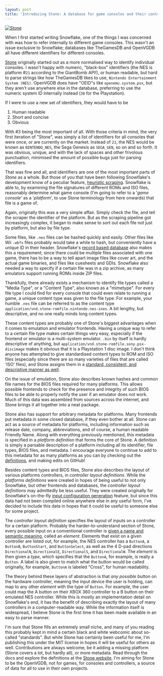 ```yaml
---
layout: post
title: 'Introducing Stone: A database for game consoles and their controllers.'
---
```


[![Stone](https://stone.snowflakepowe.red/static/media/fulllogo.5429c7b6.svg)](https://stone.snowflakepowe.red/#/)

When I first started writing Snowflake, one of the things I was concerned with was how to refer internally to different game consoles. This wasn't an issue exclusive to Snowflake; databases like TheGamesDB and OpenVGDB all have different identifiers for different consoles. 

[Stone](https://stone.snowflakepowe.red/#/) originally started out as a more normalised way to identify individual consoles. I wasn't happy with numeric, "black-box" identifiers (the NES is platform #`21` according to the GiantBomb API!), or human readable, but hard to parse strings like how TheGamesDB likes to use, `Nintendo Entertainment System (NES)`. OpenVGDB does have "OEID"s like `openemu.system.psx`, but they aren't use anywhere else in the database, preferring to use the numeric system ID internally instead (`38` for the Playstation).

If I were to use a new set of identifiers, they would have to be 

1. Human readable
2. Short and concise
3. Obvious

With #3 being the most important of all. With those criteria in mind, the very first iteration of "Stone", was simply a list of identifiers for all consoles that were once, or are currently on the market. Instead of `21`, the NES would be known as `NINTENDO_NES`, the Sega Genesis as `SEGA_GEN`, so on and so forth. It was obvious, unique, and with the lack of spaces and other frivolous punctuation, minimised the amount of possible bugs just for parsing identifiers.

That was fine and all, and identifiers are one of the most important parts of _Stone_ as a whole. But those of you that have been following Snowflake's development know of a peculiar feature, [heuristic scraping](https://snowflakepowe.red/heuristic-scraping/). Snowflake is able to, by examining the file signatures of different ROMs and ISO files, reasonably determine what game console (I'm going to refer to a '*game console'* as a '*platform*', to use Stone terminology from here onwards) that file is a game of. 

Again, originally this was a very simple affair. Simply check the file, and tell the scraper the identifier of the platform. But as the scraping pipeline got increasingly complex, it began to make sense to sort out each file not just by platform, but also by file type. 

Some files, like `.nes` files can be hashed quickly and easily. Other files like Wii `.wbfs` files probably would take a while to hash, but conveniently have a unique ID in their header. Snowflake's [record based database](https://snowflakepowe.red/progress-report-may-2017/) also makes this a requirement; since there could be multiple files associated with one game, there has to be a way to tell apart image files like cover art, and the actual game binaries, and files like cuesheets and GDIs. Snowflake also needed a way to specify if a certain file was in a zip archive, as many emulators support running ROMs inside ZIP files.

Thankfully, there already exists a mechanism to identify file types called a "Media Type", or a "Content Type", also known as a "mimetype". For every file type I could find for every console that could even relate to running a game, a unique content type was given to the file type. For example, your humble `.nes` file can be referred to as the content type `application/vnd.stone-romfile.nintendo.nes-ines`. A bit lengthy, but descriptive, and no one really minds long content types. 

These content types are probably one of Stone's biggest advantages when it comes to emulation and emulator frontends. Having a unique way to refer to a certain file type makes certain things very easy, especially if the frontend or emulator is a multi-system emulator. `.bin` by itself is hardly descriptive of anything, but `application/vnd.stone-romfile.sony.psx-discimage` makes it obvious that it is a Playstation 1 disc image. I don't think anyone has attempted to give standardised content types to ROM and ISO files (especially since there are so many varieties of files that are called 'ISO' files), and Stone assigns them in a [standard, consistent, and descriptive manner as well](https://stone.snowflakepowe.red/#/spec/platforms).

On the issue of emulation, Stone also describes known hashes and common file names for the BIOS files required for many platforms. This allows possible frontends to check for the presence and integrity of such BIOS files to be able to properly notify the user if an emulator does not work. Much of this data was assembled from sources across the internet, and Stone brings it all together into a neat package.

Stone also has support for arbitrary metadata for platforms. Many frontends put metadata in some closed database, if they even bother at all.  Stone can act as a source of metadata for platforms, including information such as release date, company, abbreviations, and of course, a human readable Friendly Name. Along with everything previously mentioned, this metadata is specified in a *platform definition* that forms the core of Stone. A definition is simply a parsable description of a platform including all its identifier, file types, BIOS files, and metadata. I encourage everyone to continue to add to this metadata for as many platforms as you can by checking out the [definitions](https://stone.snowflakepowe.red/#/defs/platforms), and making edits on GitHub!

Besides content types and BIOS files, Stone also describes the layout of various platforms controllers, in *controller layout definitions*. While the *platforms definitions* were created in hopes of being useful to not only Snowflake, but other frontends and databases, the *controller layout definitions* may admittedly be less useful. They were created originally for Snowflake's on-the-fly [input configuration generation](https://snowflakepowe.red/input-pipeline/) feature, but since this data had not been compiled online anywhere else in any useful form, I've decided to include this data in hopes that it could be useful to someone else for some project. 

The *controller layout definition* specifies the layout of inputs on a controller for a certain platform. Probably the harder-to-understand section of Stone, every possible input on a conventional controller is [given a name and semantic meaning](https://stone.snowflakepowe.red/#/spec/controllers), called an *element*. Elements that exist on a given controller are listed out, for example, the NES controller has a `ButtonA`, a `ButtonB`, `ButtonStart`, and `ButtonSelect`, as well as the 4 D-pad directions `DirectionalN`, `DirectionalE`, `DirectionalS`, and `DirectionalW`. The *element* is then given a *type*, which specifies that the `ButtonA`, for example, is really a `Button`. A label is also given to match what the button would be called originally, for example, `ButtonA` is labeled "Cross", for human readability.

The theory behind these layers of abstraction is that *any possible button* on the hardware controller, meaning the input device the user is holding, can map to any other *element* with the type of `Button`. For example, the user could map the A button on their XBOX 360 controller to a B button on their emulated NES controller. While this is mostly an implementation detail on Snowflake's end, it has the benefit of describing exactly the layout of many controllers in a computer-readable way. While the information itself is widespread, I believe Stone is the first time it has been made available in an easy to parse manner. 

I'm sure that Stone fills an extremely small niche, and many of you reading this probably kept in mind a certain black and white webcomic about so-called "standards". But while Stone has certainly been useful for me, I'm publishing this under the MIT license in hopes it will be useful for others as well. Contributions are always welcome, be it adding a missing platform (Stone covers a lot, but hardly all), or more metadata. Read through the docs and explore the definitions at the [Stone website](https://stone.snowflakepowe.red/#/). I'm aiming for Stone to be the OpenVGDB, not for games, for consoles and controllers, a source of data for all to use in their own projects.
